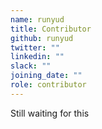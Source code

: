 ```yaml
---
name: runyud
title: Contributor
github: runyud
twitter: ""
linkedin: ""
slack: ""
joining_date: ""
role: contributor
---
```


Still waiting for this

